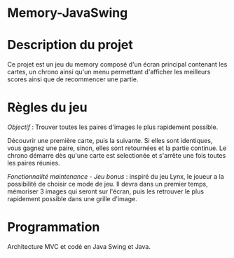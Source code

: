 # Memory-JavaSwing

**Description du projet**
=
Ce projet est un jeu du memory composé d'un écran principal contenant les cartes, un chrono ainsi qu'un menu permettant d'afficher les meilleurs scores ainsi que de recommencer une partie. 


**Règles du jeu**
=
*Objectif* : Trouver toutes les paires d'images le plus rapidement possible.

Découvrir une première carte, puis la suivante. Si elles sont identiques, vous gagnez une paire, sinon, elles sont retournées et la partie continue. 
Le chrono démarre dès qu'une carte est selectionée et s'arrête une fois toutes les paires réunies. 

*Fonctionnalité maintenance - Jeu bonus* : inspiré du jeu Lynx, le joueur a la possibilité de choisir ce mode de jeu. Il devra dans un premier temps, mémoriser 3 images qui seront sur l'écran, puis les retrouver le plus rapidement possible dans une grille d'image.


**Programmation**
=
Architecture MVC et codé en Java Swing et Java. 

